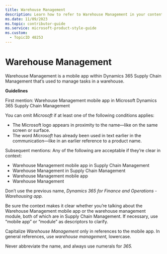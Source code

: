 ```yaml
---
title: Warehouse Management
description: Learn how to refer to Warehouse Management in your content.
ms.date: 11/09/2023
ms.topic: contributor-guide
ms.service: microsoft-product-style-guide
ms.custom:
  - TopicID 48253
---
```



# Warehouse Management

Warehouse Management is a mobile app within Dynamics 365 Supply Chain Management that’s used to manage tasks in a warehouse.

**Guidelines**

First mention: Warehouse Management mobile app in Microsoft Dynamics 365 Supply Chain Management

You can omit *Microsoft* if at least one of the following conditions applies:

- The Microsoft logo appears in proximity to the name—like on the same screen or surface.
- The word *Microsoft* has already been used in text earlier in the communication—like in an earlier reference to a product name.

Subsequent mentions: Any of the following are acceptable if they’re clear in context:

- Warehouse Management mobile app in Supply Chain Management
- Warehouse Management in Supply Chain Management
- Warehouse Management mobile app
- Warehouse Management

Don’t use the previous name, *Dynamics 365 for Finance and Operations - Warehousing app.*

Be sure the context makes it clear whether you’re talking about the Warehouse Management mobile app or the warehouse management module, both of which are in Supply Chain Management. If necessary, use “mobile app” or “module” as descriptors to clarify.

Capitalize *Warehouse Management* only in references to the mobile app. In general references, use *warehouse management,* lowercase.

Never abbreviate the name, and always use numerals for *365.*

